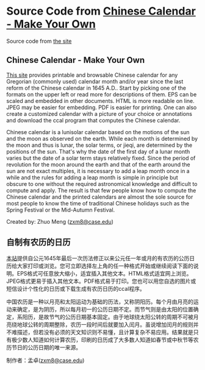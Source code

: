 # Source Code from [Chinese Calendar - Make Your Own](http://ccal.chinesebay.com/)

Source code from [the site](http://ccal.chinesebay.com/)

## Chinese Calendar - Make Your Own

[This site](http://ccal.chinesebay.com/) provides printable and browsable Chinese calendar for any Gregorian (commonly used) calendar month and/or year since the last reform of the Chinese calendar in 1645 A.D.. Start by picking one of the formats on the upper left or read more for descriptions of them. EPS can be scaled and embedded in other documents. HTML is more readable on line. JPEG may be easier for embedding. PDF is easier for printing. One can also create a customized calendar with a picture of your choice or annotations and download the ccal program that computes the Chinese calendar.

Chinese calendar is a lunisolar calendar based on the motions of the sun and the moon as observed on the earth. While each month is determined by the moon and thus is lunar, the solar terms, or jieqi, are determined by the positions of the sun. That's why the date of the first day of a lunar month varies but the date of a solar term stays relatively fixed. Since the period of revolution for the moon around the earth and that of the earth around the sun are not exact multiples, it is necessary to add a leap month once in a while and the rules for adding a leap month is simple in principle but obscure to one without the required astronomical knowledge and difficult to compute and apply. The result is that few people know how to compute the Chinese calendar and the printed calendars are almost the sole source for most people to know the time of traditional Chinese holidays such as the Spring Festival or the Mid-Autumn Festival.

Created by: Zhuo Meng (zxm8@case.edu)

## 自制有农历的日历

[本站](http://ccal.chinesebay.com/index.html.cn)提供自公元1645年最后一次历法修正以来公元任一年或月的有农历的公历日历给大家打印或浏览。您可立即选择左上角的任一种格式开始或继续阅读下面的说明。EPS格式可任意放大缩小，适宜插入其他文本。HTML格式适宜网上浏览。JPEG格式更易于插入其他文本。PDF格式易于打印。您也可以用您自选的图片或短信设计个性化的日历或下载生成有农历日历的ccal程序。

中国农历是一种以月亮和太阳运动为基础的历法，又称阴阳历。每个月由月亮的运动来确定，是为阴历，所以每月初一的公历日期不定。而节气则是由太阳的位置确定，系阳历，是故节气的公历日期基本固定。由于地球绕太阳公转的周期不可被月亮绕地球公转的周期整除，农历一段时间后就要加入闰月。虽说增加闰月的规则并不难描述，但若没有必须的天文知识则不易懂，且计算复杂不易应用。结果就是只有极少数人知道如何计算农历，印刷的日历成了大多数人知道如春节或中秋节等农历节日的公历日期的唯一来源。

制作者：孟卓(zxm8@case.edu)

